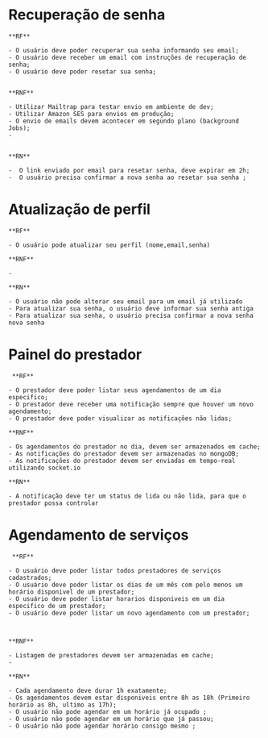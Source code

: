# Recuperação de senha

    **RF**

    - O usuário deve poder recuperar sua senha informando seu email;
    - O usuário deve receber um email com instruções de recuperação de senha;
    - O usuário deve poder resetar sua senha;


    **RNF**

    - Utilizar Mailtrap para testar envio em ambiente de dev;
    - Utilizar Amazon SES para envios em produção;
    - O envio de emails devem acontecer em segundo plano (background Jobs);
    -


    **RN**

    -  O link enviado por email para resetar senha, deve expirar em 2h;
    -  O usuário precisa confirmar a nova senha ao resetar sua senha ;


# Atualização de perfil

    **RF**

    - O usuário pode atualizar seu perfil (nome,email,senha)

    **RNF**

    -

    **RN**

    - O usuário não pode alterar seu email para um email já utilizado
    - Para atualizar sua senha, o usuário deve informar sua senha antiga
    - Para atualizar sua senha, o usuário precisa confirmar a nova senha  nova senha


# Painel do prestador


     **RF**

    - O prestador deve poder listar seus agendamentos de um dia especifico;
    - O prestador deve receber uma notificação sempre que houver um novo agendamento;
    - O prestador deve poder visualizar as notificações não lidas;

    **RNF**

    - Os agendamentos do prestador no dia, devem ser armazenados em cache;
    - As notificações do prestador devem ser armazenadas no mongoDB;
    - As notificações do prestador devem ser enviadas em tempo-real  utilizando socket.io

    **RN**

    - A notificação deve ter um status de lida ou não lida, para que o prestador possa controlar





# Agendamento de serviços

     **RF**

    - O usuário deve poder listar todos prestadores de serviços cadastrados;
    - O usuário deve poder listar os dias de um mês com pelo menos um horário disponivel de um prestador;
    - O usuário deve poder listar horarios disponiveis em um dia especifico de um prestador;
    - O usuário deve poder listar um novo agendamento com um prestador;



    **RNF**

    - Listagem de prestadores devem ser armazenadas em cache;
    -

    **RN**

    - Cada agendamento deve durar 1h exatamente;
    - Os agendamentos devem estar disponiveis entre 8h as 18h (Primeiro horário as 8h, ultimo as 17h);
    - O usuário não pode agendar em um horário já ocupado ;
    - O usuário não pode agendar em um horário que já passou;
    - O usuário não pode agendar horário consigo mesmo ;

